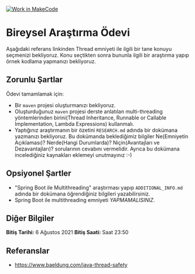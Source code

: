 [![Work in MakeCode](https://classroom.github.com/assets/work-in-make-code-c53f0c86300af1a64cdd5dc830e2509efd17c8cb483a722cacaee84d10eb8ec9.svg)](https://classroom.github.com/online_ide?assignment_repo_id=5386568&assignment_repo_type=AssignmentRepo)
# Bireysel Araştırma Ödevi

Aşağıdaki referans linkinden Thread emniyeti ile ilgili bir tane konuyu seçmenizi bekliyoruz. Konu seçtikten sonra bununla ilgili bir araştırma yapıp örnek kodlama yapmanızı bekliyoruz.

## Zorunlu Şartlar
Ödevi tamamlamak için:
- Bir `maven` projesi oluşturmanızı bekliyoruz.
- Oluşturduğunuz `maven` projesi derste anlatılan multi-threading yöntemlerinden birini(Thread Inheritance, Runnable or Callable Implementation, Lambda Expressions) kullanmalı.
- Yaptığınız araştırmanın bir özetini `RESEARCH.md` adında bir dokümana yazmanızı bekliyoruz. Bu dokümanda beklediğimiz bilgiler Ne(Emniyetin Açıklaması)? Nerde(Hangi Durumlarda)? Niçin(Avantajları ve Dezavantajları)? sorularının cevabını vermelidir. Ayrıca bu dokümana incelediğiniz kaynakları eklemeyi unutmayınız :-)

## Opsiyonel Şartler
- "Spring Boot ile Multithreading" araştırması yapıp `ADDITIONAL_INFO.md` adında bir dokümana öğrendiğiniz bilgileri yazabilirsiniz.
- Spring Boot ile multithreading emniyeti *YAPMAMALISINIZ*.

## Diğer Bilgiler

**Bitiş Tarihi:** 6 Ağustos 2021 
**Bitiş Saati:** Saat 23:50

## Referanslar

- https://www.baeldung.com/java-thread-safety
